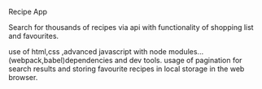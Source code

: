 Recipe App

Search for thousands of recipes via api with functionality of shopping list and favourites.

use of html,css ,advanced javascript with node modules...(webpack,babel)dependencies and dev tools.
usage of pagination for search results and storing favourite recipes in local storage in the web browser.
